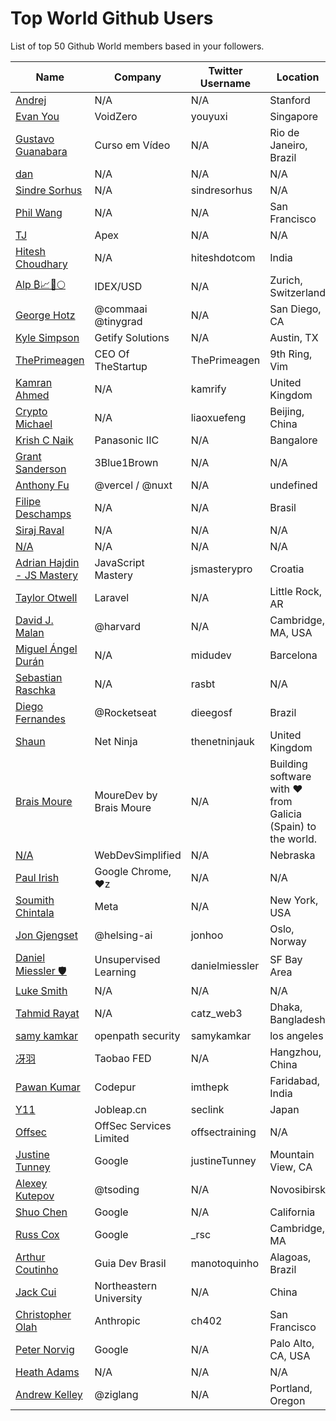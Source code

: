 # Top World Github Users

List of top 50 Github World members based in your followers.

<!-- START TOP USERS -->
| Name | Company | Twitter Username | Location | Repositories |
|------|---------|------------------|----------|--------------|
| [Andrej](https://github.com/karpathy) | N/A | N/A | Stanford | 56 |
| [Evan You](https://github.com/yyx990803) | VoidZero | youyuxi | Singapore | 198 |
| [Gustavo Guanabara](https://github.com/gustavoguanabara) | Curso em Vídeo | N/A | Rio de Janeiro, Brazil | 8 |
| [dan](https://github.com/gaearon) | N/A | N/A | N/A | 285 |
| [Sindre Sorhus](https://github.com/sindresorhus) | N/A | sindresorhus | N/A | 1118 |
| [Phil Wang](https://github.com/lucidrains) | N/A | N/A | San Francisco | 359 |
| [TJ](https://github.com/tj) | Apex | N/A | N/A | 296 |
| [Hitesh Choudhary](https://github.com/hiteshchoudhary) | N/A | hiteshdotcom | India | 113 |
| [Alp ₿📈🚀🌕](https://github.com/IDouble) | IDEX/USD | N/A | Zurich, Switzerland | 61 |
| [George Hotz](https://github.com/geohot) | @commaai @tinygrad  | N/A | San Diego, CA | 95 |
| [Kyle Simpson](https://github.com/getify) | Getify Solutions | N/A | Austin, TX | 73 |
| [ThePrimeagen](https://github.com/ThePrimeagen) | CEO Of TheStartup | ThePrimeagen | 9th Ring, Vim | 228 |
| [Kamran Ahmed](https://github.com/kamranahmedse) | N/A | kamrify | United Kingdom | 106 |
| [Crypto Michael](https://github.com/michaelliao) | N/A | liaoxuefeng | Beijing, China | 106 |
| [Krish C Naik](https://github.com/krishnaik06) | Panasonic IIC | N/A | Bangalore | 344 |
| [Grant Sanderson](https://github.com/3b1b) | 3Blue1Brown | N/A | N/A | 9 |
| [Anthony Fu](https://github.com/antfu) | @vercel / @nuxt | N/A | undefined | 384 |
| [Filipe Deschamps](https://github.com/filipedeschamps) | N/A | N/A | Brasil | 21 |
| [Siraj Raval](https://github.com/llSourcell) | N/A | N/A | N/A | 482 |
| [N/A](https://github.com/CodeWithHarry) | N/A | N/A | N/A | 38 |
| [Adrian Hajdin - JS Mastery](https://github.com/adrianhajdin) | JavaScript Mastery | jsmasterypro | Croatia | 146 |
| [Taylor Otwell](https://github.com/taylorotwell) | Laravel | N/A | Little Rock, AR | 32 |
| [David J. Malan](https://github.com/dmalan) | @harvard | N/A | Cambridge, MA, USA | 22 |
| [Miguel Ángel Durán](https://github.com/midudev) | N/A | midudev | Barcelona | 205 |
| [Sebastian Raschka](https://github.com/rasbt) | N/A | rasbt | N/A | 144 |
| [Diego Fernandes](https://github.com/diego3g) | @Rocketseat  | dieegosf | Brazil | 75 |
| [Shaun](https://github.com/iamshaunjp) | Net Ninja | thenetninjauk | United Kingdom | 141 |
| [Brais Moure](https://github.com/mouredev) | MoureDev by Brais Moure | N/A | Building software with  ♥ from Galicia (Spain) to the world. | 51 |
| [N/A](https://github.com/WebDevSimplified) | WebDevSimplified | N/A | Nebraska | 225 |
| [Paul Irish](https://github.com/paulirish) | Google Chrome, ♥z | N/A | N/A | 366 |
| [Soumith Chintala](https://github.com/soumith) | Meta | N/A | New York, USA | 168 |
| [Jon Gjengset](https://github.com/jonhoo) | @helsing-ai | jonhoo | Oslo, Norway | 256 |
| [Daniel Miessler 🛡️](https://github.com/danielmiessler) | Unsupervised Learning | danielmiessler | SF Bay Area | 69 |
| [Luke Smith](https://github.com/LukeSmithxyz) | N/A | N/A | N/A | 29 |
| [Tahmid Rayat](https://github.com/htr-tech) | N/A | catz_web3 | Dhaka, Bangladesh | 31 |
| [samy kamkar](https://github.com/samyk) | openpath security | samykamkar | los angeles | 187 |
| [冴羽](https://github.com/mqyqingfeng) | Taobao FED | N/A | Hangzhou, China | 34 |
| [Pawan Kumar](https://github.com/iampawan) | Codepur | imthepk | Faridabad, India | 253 |
| [Y11](https://github.com/XiaomingX) | Jobleap.cn | seclink | Japan | 256 |
| [Offsec](https://github.com/offensive-security) | OffSec Services Limited | offsectraining | N/A | 27 |
| [Justine Tunney](https://github.com/jart) | Google | justineTunney | Mountain View, CA | 226 |
| [Alexey Kutepov](https://github.com/rexim) | @tsoding | N/A | Novosibirsk | 77 |
| [Shuo Chen](https://github.com/chenshuo) | Google | N/A | California | 54 |
| [Russ Cox](https://github.com/rsc) | Google | _rsc | Cambridge, MA | 155 |
| [Arthur Coutinho](https://github.com/arthurspk) | Guia Dev Brasil | manotoquinho | Alagoas, Brazil | 161 |
| [Jack Cui](https://github.com/Jack-Cherish) | Northeastern University | N/A | China | 18 |
| [Christopher Olah](https://github.com/colah) | Anthropic | ch402 | San Francisco | 52 |
| [Peter Norvig](https://github.com/norvig) | Google | N/A | Palo Alto, CA, USA | 4 |
| [Heath Adams](https://github.com/hmaverickadams) | N/A | N/A | N/A | 20 |
| [Andrew Kelley](https://github.com/andrewrk) | @ziglang  | N/A | Portland, Oregon | 218 |
<!-- END TOP USERS -->
